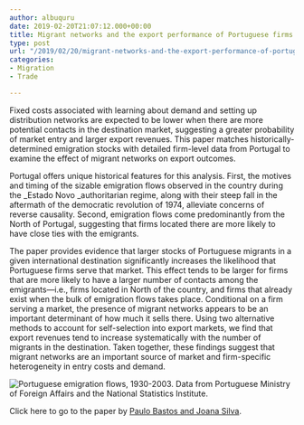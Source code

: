 ```yaml
---
author: albuquru
date: 2019-02-20T21:07:12.000+00:00
title: Migrant networks and the export performance of Portuguese firms
type: post
url: "/2019/02/20/migrant-networks-and-the-export-performance-of-portuguese-firms/"
categories:
- Migration
- Trade

---
```

Fixed costs associated with learning about demand and setting up distribution networks are expected to be lower when there are more potential contacts in the destination market, suggesting a greater probability of market entry and larger export revenues. This paper matches historically-determined emigration stocks with detailed firm-level data from Portugal to examine the effect of migrant networks on export outcomes.

Portugal offers unique historical features for this analysis. First, the motives and timing of the sizable emigration flows observed in the country during the _Estado Novo _authoritarian regime, along with their steep fall in the aftermath of the democratic revolution of 1974, alleviate concerns of reverse causality. Second, emigration flows come predominantly from the North of Portugal, suggesting that firms located there are more likely to have close ties with the emigrants.

The paper provides evidence that larger stocks of Portuguese migrants in a given international destination significantly increases the likelihood that Portuguese firms serve that market. This effect tends to be larger for firms that are more likely to have a larger number of contacts among the emigrants—i.e., firms located in North of the country, and firms that already exist when the bulk of emigration flows takes place. Conditional on a firm serving a market, the presence of migrant networks appears to be an important determinant of how much it sells there. Using two alternative methods to account for self-selection into export markets, we find that export revenues tend to increase systematically with the number of migrants in the destination. Taken together, these findings suggest that migrant networks are an important source of market and firm-specific heterogeneity in entry costs and demand.

![](/v1585066170/research_report/2019/02/research_report_2019_02_screen-shot-2019-02-20-at-4.11.41-pm-1_krij8r.png " Portuguese emigration flows, 1930-2003. Data from Portuguese Ministry of Foreign Affairs and the National Statistics Institute.")

Click here to go to the paper by [Paulo Bastos and Joana Silva](https://www.sciencedirect.com/science/article/pii/S0022199611001759).